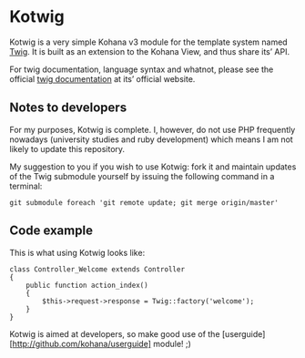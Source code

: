 Kotwig
======
Kotwig is a very simple Kohana v3 module for the template system named [Twig][]. It is built as an extension to the Kohana View, and thus share its’ API.

For twig documentation, language syntax and whatnot, please see the official [twig documentation][docs] at its’ official website.

Notes to developers
-------------------
For my purposes, Kotwig is complete. I, however, do not use PHP frequently nowadays (university studies and ruby development) which means I am not likely to update this repository.

My suggestion to you if you wish to use Kotwig: fork it and maintain updates of the Twig submodule yourself by issuing the following command in a terminal:

    git submodule foreach 'git remote update; git merge origin/master'

Code example
------------
This is what using Kotwig looks like:

    class Controller_Welcome extends Controller
    {
        public function action_index()
        {
            $this->request->response = Twig::factory('welcome');
        }
    }

Kotwig is aimed at developers, so make good use of the [userguide][http://github.com/kohana/userguide] module! ;)

[Twig]: http://www.twig-project.org/
[docs]: http://www.twig-project.org/documentation